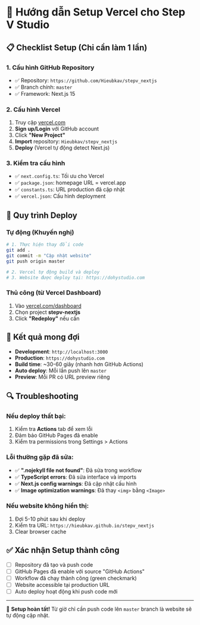 # 🚀 Hướng dẫn Setup Vercel cho Step V Studio

## 📋 Checklist Setup (Chỉ cần làm 1 lần)

### 1. Cấu hình GitHub Repository
- ✅ Repository: `https://github.com/Hieubkav/stepv_nextjs`
- ✅ Branch chính: `master`
- ✅ Framework: Next.js 15

### 2. Cấu hình Vercel
1. Truy cập [vercel.com](https://vercel.com)
2. **Sign up/Login** với GitHub account
3. Click **"New Project"**
4. **Import** repository: `Hieubkav/stepv_nextjs`
5. **Deploy** (Vercel tự động detect Next.js)

### 3. Kiểm tra cấu hình
- ✅ `next.config.ts`: Tối ưu cho Vercel
- ✅ `package.json`: homepage URL = vercel.app
- ✅ `constants.ts`: URL production đã cập nhật
- ✅ `vercel.json`: Cấu hình deployment

## 🔄 Quy trình Deploy

### Tự động (Khuyến nghị)
```bash
# 1. Thực hiện thay đổi code
git add .
git commit -m "Cập nhật website"
git push origin master

# 2. Vercel tự động build và deploy
# 3. Website được deploy tại: https://dohystudio.com
```

### Thủ công (từ Vercel Dashboard)
1. Vào [vercel.com/dashboard](https://vercel.com/dashboard)
2. Chọn project **stepv-nextjs**
3. Click **"Redeploy"** nếu cần

## 🎯 Kết quả mong đợi

- **Development**: `http://localhost:3000`
- **Production**: `https://dohystudio.com`
- **Build time**: ~30-60 giây (nhanh hơn GitHub Actions)
- **Auto deploy**: Mỗi lần push lên `master`
- **Preview**: Mỗi PR có URL preview riêng

## 🔍 Troubleshooting

### Nếu deploy thất bại:
1. Kiểm tra **Actions** tab để xem lỗi
2. Đảm bảo GitHub Pages đã enable
3. Kiểm tra permissions trong Settings > Actions

### Lỗi thường gặp đã sửa:
- ✅ **".nojekyll file not found"**: Đã sửa trong workflow
- ✅ **TypeScript errors**: Đã sửa interface và imports
- ✅ **Next.js config warnings**: Đã cập nhật cấu hình
- ✅ **Image optimization warnings**: Đã thay `<img>` bằng `<Image>`

### Nếu website không hiển thị:
1. Đợi 5-10 phút sau khi deploy
2. Kiểm tra URL: `https://hieubkav.github.io/stepv_nextjs`
3. Clear browser cache

## ✅ Xác nhận Setup thành công

- [ ] Repository đã tạo và push code
- [ ] GitHub Pages đã enable với source "GitHub Actions"
- [ ] Workflow đã chạy thành công (green checkmark)
- [ ] Website accessible tại production URL
- [ ] Auto deploy hoạt động khi push code mới

---

🎉 **Setup hoàn tất!** Từ giờ chỉ cần push code lên `master` branch là website sẽ tự động cập nhật.
